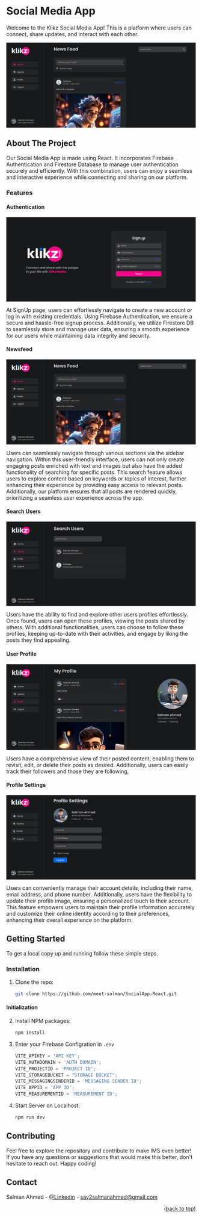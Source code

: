 <a name="readme-top"></a>

# Social Media App

Welcome to the Klikz Social Media App! This is a platform where users can connect, share updates, and interact with each other.

<img align="center" src="/public/snaps/newsfeed.png" />



<!-- ABOUT THE PROJECT -->
## About The Project

Our Social Media App is made using React. It incorporates Firebase Authentication and Firestore Database to manage user authentication securely and efficiently. With this combination, users can enjoy a seamless and interactive experience while connecting and sharing on our platform.


<!-- FEATURES -->
### Features

<!-- SignUp -->
#### Authentication

<img align="center" src="/public/snaps/signup-page.png" />

At SignUp page, users can effortlessly navigate to create a new account or log in with existing credentials. Using Firebase Authentication, we ensure a secure and hassle-free signup process. Additionally, we utilize Firestore DB to seamlessly store and manage user data, ensuring a smooth experience for our users while maintaining data integrity and security.


<!-- NEWSFEED -->
#### Newsfeed

<img align="center" src="/public/snaps/newsfeed.png" />

Users can seamlessly navigate through various sections via the sidebar navigation. Within this user-friendly interface, users can not only create engaging posts enriched with text and images but also have the added functionality of searching for specific posts. This search feature allows users to explore content based on keywords or topics of interest, further enhancing their experience by providing easy access to relevant posts. Additionally, our platform ensures that all posts are rendered quickly, prioritizing a seamless user experience across the app.

<!-- EXPLORE -->
#### Search Users

<img align="center" src="/public/snaps/user-search.png" />

Users have the ability to find and explore other users profiles effortlessly. Once found, users can open these profiles, viewing the posts shared by others. With additional functionalities, users can choose to follow these profiles, keeping up-to-date with their activities, and engage by liking the posts they find appealing.


<!-- PROFILE -->
#### User Profile

<img align="center" src="/public/snaps/profile.png" />

Users have a comprehensive view of their posted content, enabling them to revisit, edit, or delete their posts as desired. Additionally, users can easily track their followers and those they are following,


<!-- PROFILE SETTINGS -->
#### Profile Settings

<img align="center" src="/public/snaps/profile-settings.png" />

Users can conveniently manage their account details, including their name, email address, and phone number. Additionally, users have the flexibility to update their profile image, ensuring a personalized touch to their account. This feature empowers users to maintain their profile information accurately and customize their online identity according to their preferences, enhancing their overall experience on the platform.



<!-- GETTING STARTED -->
## Getting Started

To get a local copy up and running follow these simple steps.

<!-- INSTALLATION -->
### Installation

1. Clone the repo:
   ```sh
   git clone https://github.com/meet-salman/SocialApp-React.git
   ```

#### Initialization

2. Install NPM packages:
   ```sh
   npm install
   ```
3. Enter your Firebase Configration in `.env`
   ```js
   VITE_APIKEY = 'API KEY';
   VITE_AUTHDOMAIN = 'AUTH DOMAIN';
   VITE_PROJECTID = 'PROJECT ID';
   VITE_STORAGEBUCKET = "STORAGE BUCKET";
   VITE_MESSAGINGSENDERID = 'MESSAGING SENDER ID';
   VITE_APPID = 'APP ID';
   VITE_MEASUREMENTID = 'MEASUREMENT ID';
   ```
4. Start Server on Localhost:
   ```sh
   npm run dev
   ```



<!-- CONTRIBUTING -->
## Contributing

Feel free to explore the repository and contribute to make IMS even better! If you have any questions or suggestions that would make this better, don't hesitate to reach out. Happy coding! 


<!-- CONTACT  -->
## Contact

Salman Ahmed - [@Linkedin](https://www.linkedin.com/in/salman-ahmed-538897291/) - say2salmanahmed@gmail.com

<p align="right">(<a href="#readme-top">back to top</a>)</p>   